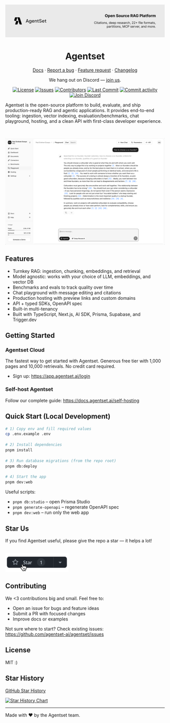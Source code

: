 <p align="center">
  <a href="https://agentset.ai">
    <img src=".github/assets/readme-cover.png" alt="Agentset — Build frontier RAG apps" />
  </a>
  
</p>

<h1 align="center">Agentset</h1>

<p align="center">
  <a href="https://docs.agentset.ai">Docs</a> ·
  <a href="https://github.com/agentset-ai/agentset/issues/new?template=bug_report.md">Report a bug</a> ·
  <a href="https://github.com/agentset-ai/agentset/issues/new?template=feature_request.md">Feature request</a> ·
  <a href="https://github.com/agentset-ai/agentset/releases">Changelog</a>
</p>

<p align="center">
  We hang out on Discord — <a href="https://discord.gg/agentset" target="_blank">join us</a>.
</p>

<p align="center">
  <a href="LICENSE.md"><img src="https://img.shields.io/github/license/agentset-ai/agentset?label=license&logo=github" alt="License" /></a>
  <a href="https://github.com/agentset-ai/agentset/issues"><img src="https://img.shields.io/github/issues/agentset-ai/agentset" alt="Issues" /></a>
  <a href="https://github.com/agentset-ai/agentset/graphs/contributors"><img src="https://img.shields.io/github/contributors/agentset-ai/agentset" alt="Contributors" /></a>
  <a href="https://github.com/agentset-ai/agentset/commits/main"><img src="https://img.shields.io/github/last-commit/agentset-ai/agentset" alt="Last Commit" /></a>
  <a href="https://github.com/agentset-ai/agentset"><img src="https://img.shields.io/github/commit-activity/m/agentset-ai/agentset?label=commit%20activity" alt="Commit activity" /></a>
  <!-- Live online count badge (enable when widget is on)
  <a href="https://discord.com/invite/XNcrk6bv"><img src="https://img.shields.io/discord/1356204157488332831?label=discord&logo=discord&logoColor=white&color=5865F2&cacheSeconds=300" alt="Discord online" /></a>
  -->
  <a href="https://discord.com/invite/XNcrk6bv"><img src="https://img.shields.io/badge/discord-join-5865F2?logo=discord&logoColor=white" alt="Join Discord" /></a>
  <!-- <a href="https://agentset.ai"><img src="https://img.shields.io/badge/visit-agentset.ai-0A0A0A" alt="Visit agentset.ai" /></a> -->
</p>

Agentset is the open-source platform to build, evaluate, and ship production-ready RAG and agentic applications. It provides end-to-end tooling: ingestion, vector indexing, evaluation/benchmarks, chat playground, hosting, and a clean API with first-class developer experience.

<!-- Screenshot (scaled down) -->
<br/>
<p align="center">
  <img src=".github/assets/screenshot.png" alt="Agentset screenshot" width="600" />
</p>

## Features

- Turnkey RAG: ingestion, chunking, embeddings, and retrieval
- Model agnostic: works with your choice of LLM, embeddings, and vector DB
- Benchmarks and evals to track quality over time
- Chat playground with message editing and citations
- Production hosting with preview links and custom domains
- API + typed SDKs, OpenAPI spec
- Built-in multi-tenancy
- Built with TypeScript, Next.js, AI SDK, Prisma, Supabase, and Trigger.dev

## Getting Started

### Agentset Cloud

The fastest way to get started with Agentset. Generous free tier with 1,000 pages and 10,000 retrievals. No credit card required.

- Sign up: https://app.agentset.ai/login

### Self-host Agentset

Follow our complete guide: https://docs.agentset.ai/self-hosting

## Quick Start (Local Development)

```bash
# 1) Copy env and fill required values
cp .env.example .env

# 2) Install dependencies
pnpm install

# 3) Run database migrations (from the repo root)
pnpm db:deploy

# 4) Start the app
pnpm dev:web
```

Useful scripts:

- `pnpm db:studio` – open Prisma Studio
- `pnpm generate-openapi` – regenerate OpenAPI spec
- `pnpm dev:web` – run only the web app

## Star Us

If you find Agentset useful, please give the repo a star — it helps a lot!

<br/>
<img src=".github/assets/star-us.png" alt="Star Agentset on GitHub" width="200" />

## Contributing

We <3 contributions big and small. Feel free to:

- Open an issue for bugs and feature ideas
- Submit a PR with focused changes
- Improve docs or examples

Not sure where to start? Check existing issues: https://github.com/agentset-ai/agentset/issues

## License

MIT :)

## Star History

[GitHub Star History](https://www.star-history.com/#agentset-ai/agentset)

<a href="https://star-history.com/#agentset-ai/agentset&Date">
  <img src="https://api.star-history.com/svg?repos=agentset-ai/agentset&type=Date" alt="Star History Chart" />
</a>

---

Made with ❤️ by the Agentset team.
